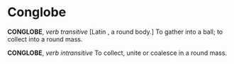 # Conglobe

**CONGLOBE**, _verb transitive_ \[Latin , a round body.\] To gather into a ball; to collect into a round mass.

**CONGLOBE**, _verb intransitive_ To collect, unite or coalesce in a round mass.